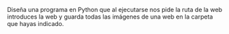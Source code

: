 Diseña una programa en Python que al ejecutarse nos pide la ruta de la web
introduces la web y guarda todas las imágenes de una web en la carpeta que hayas indicado.
